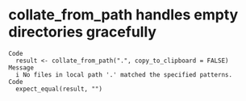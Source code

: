 # collate_from_path handles empty directories gracefully

    Code
      result <- collate_from_path(".", copy_to_clipboard = FALSE)
    Message
      i No files in local path '.' matched the specified patterns.
    Code
      expect_equal(result, "")

